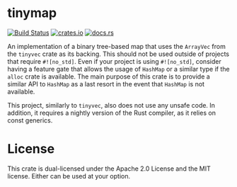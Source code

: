 # tinymap

[![Build Status](https://dev.azure.com/jtnunley01/gui-tools/_apis/build/status/not-a-seagull.tinymap?branchName=master)](https://dev.azure.com/jtnunley01/gui-tools/_build/latest?definitionId=9&branchName=master)
[![crates.io](https://img.shields.io/crates/v/tinymap)](https://crates.io/crates/tinymap)
[![docs.rs](https://docs.rs/tinymap/badge.svg)](https://docs.rs/tinymap)

An implementation of a binary tree-based map that uses the `ArrayVec` from the `tinyvec` crate as its backing. This should not be used outside of projects that require `#![no_std]`. Even if your project is using `#![no_std]`, consider having a feature gate that allows the usage of `HashMap` or a similar type if the `alloc` crate is available. The main purpose of this crate is to provide a similar API to `HashMap` as a last resort in the event that `HashMap` is not available.

This project, similarly to `tinyvec`, also does not use any unsafe code. In addition, it requires a nightly version of the Rust compiler, as it relies on const generics.

# License

This crate is dual-licensed under the Apache 2.0 License and the MIT license. Either can be used at your option.
